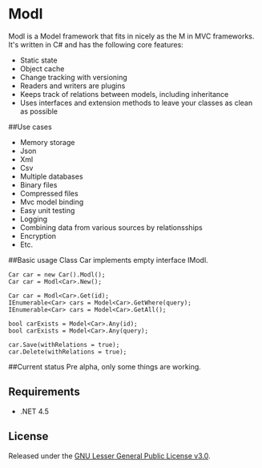 # Modl
Modl is a Model framework that fits in nicely as the M in MVC frameworks.
It's written in C# and has the following core features:

* Static state
* Object cache
* Change tracking with versioning
* Readers and writers are plugins
* Keeps track of relations between models, including inheritance
* Uses interfaces and extension methods to leave your classes as clean as possible

##Use cases
* Memory storage
* Json
* Xml
* Csv
* Multiple databases
* Binary files
* Compressed files
* Mvc model binding
* Easy unit testing
* Logging
* Combining data from various sources by relationsships
* Encryption
* Etc.

##Basic usage
Class Car implements empty interface IModl.

    Car car = new Car().Modl();
    Car car = Modl<Car>.New();

    Car car = Modl<Car>.Get(id);
    IEnumerable<Car> cars = Model<Car>.GetWhere(query);
    IEnumerable<Car> cars = Model<Car>.GetAll();

    bool carExists = Model<Car>.Any(id);
    bool carExists = Model<Car>.Any(query);

    car.Save(withRelations = true);
    car.Delete(withRelations = true);

##Current status
Pre alpha, only some things are working.

## Requirements
* .NET 4.5

## License
Released under the [GNU Lesser General Public License v3.0](http://www.gnu.org/licenses/lgpl.html).